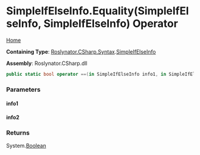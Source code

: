 # SimpleIfElseInfo\.Equality\(SimpleIfElseInfo, SimpleIfElseInfo\) Operator <a name="_Top"></a>

[Home](../../../../../README.md)

**Containing Type**: [Roslynator.CSharp.Syntax](../../README.md#_Top)\.[SimpleIfElseInfo](../README.md#_Top)

**Assembly**: Roslynator\.CSharp\.dll

```csharp
public static bool operator ==(in SimpleIfElseInfo info1, in SimpleIfElseInfo info2)
```

### Parameters

#### info1

#### info2

### Returns

System\.[Boolean](https://docs.microsoft.com/en-us/dotnet/api/system.boolean)

